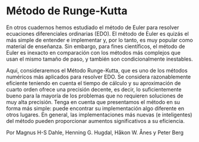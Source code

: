 # Método de Runge-Kutta

En otros cuadernos hemos estudiado el método de Euler para resolver ecuaciones diferenciales ordinarias (EDO). El método de Euler es quizás el más simple de entender e implementar y, por lo tanto, es muy popular como material de enseñanza. Sin embargo, para fines científicos, el método de Euler es inexacto en comparación con los métodos más complejos que usan el mismo tamaño de paso, y también son condicionalmente inestables.

Aquí, consideraremos el Método Runge-Kutta, que es uno de los métodos numéricos más aplicados para resolver EDO. Se considera razonablemente eficiente teniendo en cuenta el tiempo de cálculo y su aproximación de cuarto orden ofrece una precisión decente, es decir, lo suficientemente bueno para la mayoría de los problemas que no requieren soluciones de muy alta precisión. Tenga en cuenta que presentamos el método en su forma más simple: puede encontrar su implementación algo diferente en otros lugares. En general, las implementaciones más nuevas (e inteligentes) del método pueden proporcionar aumentos significativos a su eficiencia.

<section class = "post-meta">
Por Magnus H-S Dahle, Henning G. Hugdal, Håkon W. Ånes y Peter Berg
</section>
